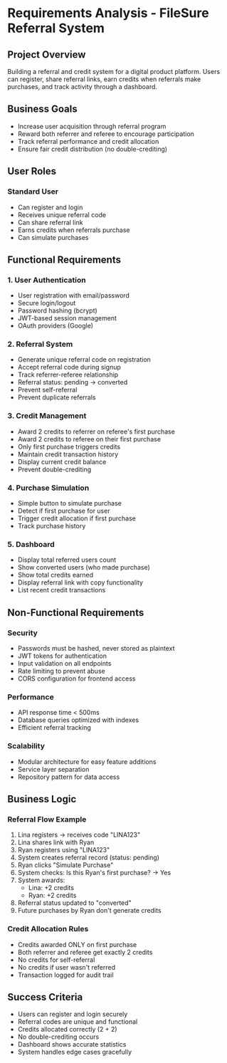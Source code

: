 # Requirements Analysis - FileSure Referral System

## Project Overview

Building a referral and credit system for a digital product platform. Users can register, share referral links, earn credits when referrals make purchases, and track activity through a dashboard.

## Business Goals

- Increase user acquisition through referral program
- Reward both referrer and referee to encourage participation
- Track referral performance and credit allocation
- Ensure fair credit distribution (no double-crediting)

## User Roles

### Standard User

- Can register and login
- Receives unique referral code
- Can share referral link
- Earns credits when referrals purchase
- Can simulate purchases

## Functional Requirements

### 1. User Authentication

- User registration with email/password
- Secure login/logout
- Password hashing (bcrypt)
- JWT-based session management
- OAuth providers (Google)

### 2. Referral System

- Generate unique referral code on registration
- Accept referral code during signup
- Track referrer-referee relationship
- Referral status: pending → converted
- Prevent self-referral
- Prevent duplicate referrals

### 3. Credit Management

- Award 2 credits to referrer on referee's first purchase
- Award 2 credits to referee on their first purchase
- Only first purchase triggers credits
- Maintain credit transaction history
- Display current credit balance
- Prevent double-crediting

### 4. Purchase Simulation

- Simple button to simulate purchase
- Detect if first purchase for user
- Trigger credit allocation if first purchase
- Track purchase history

### 5. Dashboard

- Display total referred users count
- Show converted users (who made purchase)
- Show total credits earned
- Display referral link with copy functionality
- List recent credit transactions

## Non-Functional Requirements

### Security

- Passwords must be hashed, never stored as plaintext
- JWT tokens for authentication
- Input validation on all endpoints
- Rate limiting to prevent abuse
- CORS configuration for frontend access

### Performance

- API response time < 500ms
- Database queries optimized with indexes
- Efficient referral tracking

### Scalability

- Modular architecture for easy feature additions
- Service layer separation
- Repository pattern for data access

## Business Logic

### Referral Flow Example

1. Lina registers → receives code "LINA123"
2. Lina shares link with Ryan
3. Ryan registers using "LINA123"
4. System creates referral record (status: pending)
5. Ryan clicks "Simulate Purchase"
6. System checks: Is this Ryan's first purchase? → Yes
7. System awards:
   - Lina: +2 credits
   - Ryan: +2 credits
8. Referral status updated to "converted"
9. Future purchases by Ryan don't generate credits

### Credit Allocation Rules

- Credits awarded ONLY on first purchase
- Both referrer and referee get exactly 2 credits
- No credits for self-referral
- No credits if user wasn't referred
- Transaction logged for audit trail

## Success Criteria

- Users can register and login securely
- Referral codes are unique and functional
- Credits allocated correctly (2 + 2)
- No double-crediting occurs
- Dashboard shows accurate statistics
- System handles edge cases gracefully
